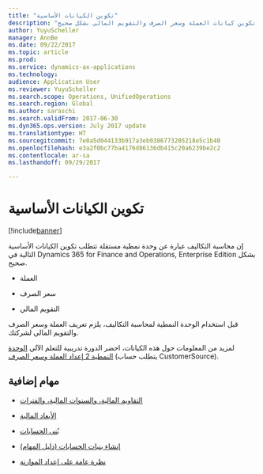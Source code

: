 ```yaml
---
title: "تكوين الكيانات الأساسية"
description: "إن محاسبة التكاليف عبارة عن وحدة نمطية مستقلة تتطلب تكوين كيانات العملة وسعر الصرف والتقويم المالي بشكل صحيح."
author: YuyuScheller
manager: AnnBe
ms.date: 09/22/2017
ms.topic: article
ms.prod: 
ms.service: dynamics-ax-applications
ms.technology: 
audience: Application User
ms.reviewer: YuyuScheller
ms.search.scope: Operations, UnifiedOperations
ms.search.region: Global
ms.author: saraschi
ms.search.validFrom: 2017-06-30
ms.dyn365.ops.version: July 2017 update
ms.translationtype: HT
ms.sourcegitcommit: 7e0a5d044133b917a3eb9386773205218e5c1b40
ms.openlocfilehash: e3a2f0bc77ba4176d86136db415c20a6239be2c2
ms.contentlocale: ar-sa
ms.lasthandoff: 09/29/2017

---
```


# <a name="configure-base-entities"></a>تكوين الكيانات الأساسية 

[!include[banner](../includes/banner.md)]


إن محاسبة التكاليف عبارة عن وحدة نمطية مستقلة تتطلب تكوين الكيانات الأساسية التالية في Dynamics 365 for Finance and Operations, Enterprise Edition بشكل صحيح.

-  العملة
-  سعر الصرف


-  التقويم المالي  

قبل استخدام الوحدة النمطية لمحاسبة التكاليف، يلزم تعريف العملة وسعر الصرف والتقويم المالي لشركتك. 

لمزيد من المعلومات حول هذه الكيانات، احضر الدورة تدريبية للتعلم الآلي [الوحدة النمطية 2 إعداد العملة وسعر الصرف](https://mbspartner.microsoft.com/AX/CourseModules/1215) (يتطلب حساب CustomerSource).

## <a name="additional-tasks"></a>مهام إضافية

-  [التقاويم المالية، والسنوات المالية، والفترات](../budgeting/fiscal-calendars-fiscal-years-periods.md)

-  [الأبعاد المالية](../general-ledger/financial-dimensions.md)

-  [بُنى الحسابات](../general-ledger/Default-dimensions.md)

-  [إنشاء بنيات الحسابات (دليل المهام)‬](../general-ledger/tasks/create-account-structures.md)

-  [نظرة عامة على إعداد الموازنة ](../budgeting/basic-budgeting-overview-configuration.md)

